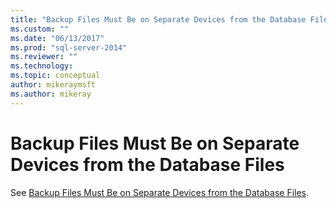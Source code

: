 ```yaml
---
title: "Backup Files Must Be on Separate Devices from the Database Files | Microsoft Docs"
ms.custom: ""
ms.date: "06/13/2017"
ms.prod: "sql-server-2014"
ms.reviewer: ""
ms.technology:
ms.topic: conceptual
author: mikeraymsft
ms.author: mikeray
---
```

# Backup Files Must Be on Separate Devices from the Database Files
See [Backup Files Must Be on Separate Devices from the Database Files](../../database-engine/backup-files-must-be-on-separate-devices-from-the-database-files.md).
